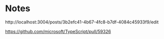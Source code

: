 # Notes

http://localhost:3004/posts/3b2efc41-4b67-4fc8-b7df-4084c45933f9/edit

https://github.com/microsoft/TypeScript/pull/59326
